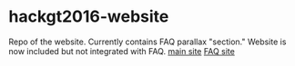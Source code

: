 # hackgt2016-website
Repo of the website. Currently contains FAQ parallax "section." Website is now included but not integrated with FAQ.
[main site](https://hackgt.github.io/hackgt2016-website)
[FAQ site](https://hackgt.github.io/hackgt2016-website/faq.html)